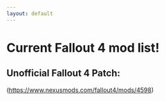```yaml
---
layout: default
---
```


# Current Fallout 4 mod list!

## Unofficial Fallout 4 Patch:
(https://www.nexusmods.com/fallout4/mods/4598)



